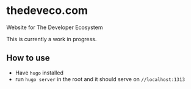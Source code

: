 # thedeveco.com
Website for The Developer Ecosystem

This is currently a work in progress.

## How to use

- Have `hugo` installed
- run `hugo server` in the root and it should serve on `//localhost:1313` 
